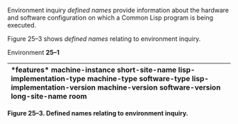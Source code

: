  

Environment inquiry *defined names* provide information about the hardware and software configuration on which a Common Lisp program is being executed. 

Figure 25–3 shows *defined names* relating to environment inquiry. 

Environment **25–1**

 

 

|**\*features\* machine-instance short-site-name lisp-implementation-type machine-type software-type lisp-implementation-version machine-version software-version long-site-name room**|
| :- |


**Figure 25–3. Defined names relating to environment inquiry.** 

